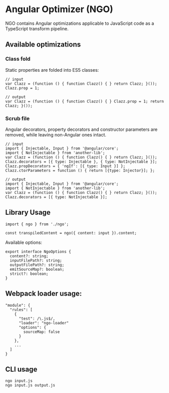 # Angular Optimizer (NGO)

NGO contains Angular optimizations applicable to JavaScript code as a TypeScript transform pipeline.

## Available optimizations

### Class fold

Static properties are folded into ES5 classes:

```
// input
var Clazz = (function () { function Clazz() { } return Clazz; }());
Clazz.prop = 1;

// output
var Clazz = (function () { function Clazz() { } Clazz.prop = 1; return Clazz; }());
```

### Scrub file

Angular decorators, property decorators and constructor parameters are removed, while leaving non-Angular ones intact.

```
// input
import { Injectable, Input } from '@angular/core';
import { NotInjectable } from 'another-lib';
var Clazz = (function () { function Clazz() { } return Clazz; }());
Clazz.decorators = [{ type: Injectable }, { type: NotInjectable }];
Clazz.propDecorators = { 'ngIf': [{ type: Input }] };
Clazz.ctorParameters = function () { return [{type: Injector}]; };

// output
import { Injectable, Input } from '@angular/core';
import { NotInjectable } from 'another-lib';
var Clazz = (function () { function Clazz() { } return Clazz; }());
Clazz.decorators = [{ type: NotInjectable }];
```

## Library Usage

```
import { ngo } from './ngo';

const transpiledContent = ngo({ content: input }).content;
```

Available options:
```
export interface NgoOptions {
  content?: string;
  inputFilePath?: string;
  outputFilePath?: string;
  emitSourceMap?: boolean;
  strict?: boolean;
}
```

## Webpack loader usage:

```
"module": {
  "rules": [
    {
      "test": /\.js$/,
      "loader": "ngo-loader"
      "options": {
        sourceMap: false
      }
    },
    ...
  ]
}
```

## CLI usage

```
ngo input.js
ngo input.js output.js
```
